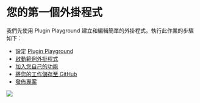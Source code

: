 # 您的第一個外掛程式

我們先使用 Plugin Playground 建立和編輯簡單的外掛程式。執行此作業的步驟如下：

* 設定 [Plugin Playground](plugin-playground.md)
* [啟動範例外掛程式](launching-the-sample-plugin.md)
* [加入您自己的功能](adding-your-own-features.md)
* [將您的工作儲存至 GitHub](saving-your-work-to-github.md)
* [發佈專案](publishing-your-project.md)

![](<../../../.gitbook/assets/03-FormIt plugin cylinder demo.gif>)

